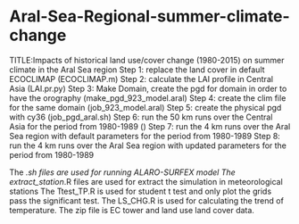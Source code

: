 # Aral-Sea-Regional-summer-climate-change
TITLE:Impacts of historical land use/cover change (1980-2015) on summer climate in the Aral Sea region
Step 1: replace the land cover in default ECOCLIMAP  (ECOCLIMAP.m)
Step 2: calculate the LAI profile in Central Asia (LAI.pr.py)
Step 3: Make Domain, create the pgd for domain in order to have the orography (make_pgd_923_model.aral)
Step 4: create the clim file for the same domain (job_923_model.aral)
Step 5: create the physical pgd with cy36 (job_pgd_aral.sh)
Step 6: run the 50 km runs over the Central Asia for the period from 1980-1989 ()
Step 7: run the 4 km runs over the Aral Sea region with default parameters for the period from  1980-1989
Step 8: run the 4 km runs over the Aral Sea region with updated parameters for the period from  1980-1989


The *.sh files are used for running ALARO-SURFEX model
The extract_station*.R files are used for extract the simulation in meteorological stations
The Ttest_TP.R is used for student t test and only plot the grids pass the significant test.
The LS_CHG.R is used for calculating the trend of temperature.
The zip file is EC tower and land use land cover data.
